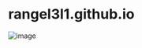 # rangel3l1.github.io
![image](https://user-images.githubusercontent.com/56744007/194708532-e6ac45b2-c9ff-4626-b826-2ec04f909056.png)
